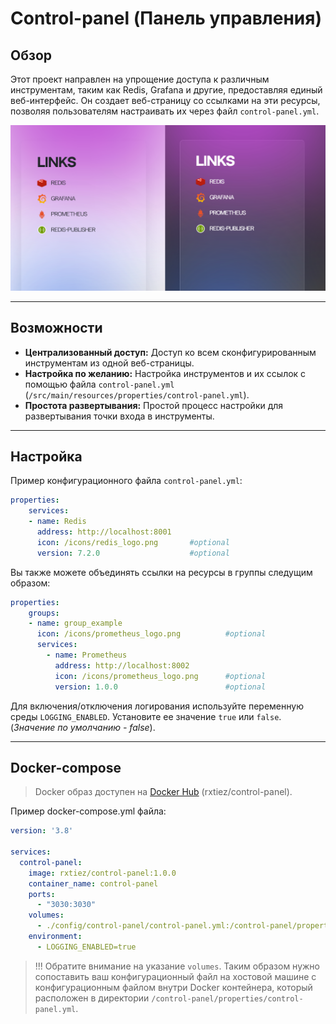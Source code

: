 # Control-panel (Панель управления)

## Обзор
Этот проект направлен на упрощение доступа к различным инструментам, таким как Redis, Grafana и другие, 
предоставляя единый веб-интерфейс. Он создает веб-страницу со ссылками на эти ресурсы, 
позволяя пользователям настраивать их через файл `control-panel.yml`.

![Screenshot](/src/main/resources/screenshots/Screenshot.png)

---

## Возможности

- **Централизованный доступ:** Доступ ко всем сконфигурированным инструментам из одной веб-страницы.
- **Настройка по желанию:** Настройка инструментов и их ссылок с помощью файла `control-panel.yml` (`/src/main/resources/properties/control-panel.yml`).
- **Простота развертывания:** Простой процесс настройки для развертывания точки входа в инструменты.

---

## Настройка

Пример конфигурационного файла `control-panel.yml`:
```yml
properties:
    services:
    - name: Redis
      address: http://localhost:8001
      icon: /icons/redis_logo.png       #optional
      version: 7.2.0                    #optional
```
Вы также можете объединять ссылки на ресурсы в группы следущим образом:
```yml
properties:     
    groups:
    - name: group_example
      icon: /icons/prometheus_logo.png          #optional
      services:
        - name: Prometheus
          address: http://localhost:8002
          icon: /icons/prometheus_logo.png      #optional
          version: 1.0.0                        #optional
```
Для включения/отключения логирования используйте переменную среды `LOGGING_ENABLED`. 
Установите ее значение `true` или `false`.(_Значение по умолчанию - false_).

---

## Docker-compose

>Docker образ доступен на [Docker Hub](https://hub.docker.com/repository/docker/rxtiez/control-panel) (rxtiez/control-panel).

Пример docker-compose.yml файла:
```yml
version: '3.8'

services:
  control-panel:
    image: rxtiez/control-panel:1.0.0
    container_name: control-panel
    ports:
      - "3030:3030"
    volumes:
      - ./config/control-panel/control-panel.yml:/control-panel/properties/control-panel.yml
    environment:
      - LOGGING_ENABLED=true
```
>!!! Обратите внимание на указание `volumes`. Таким образом нужно сопоставить ваш
конфигурационный файл на хостовой машине с конфигурационным файлом внутри Docker контейнера, который
расположен в директории `/control-panel/properties/control-panel.yml`.